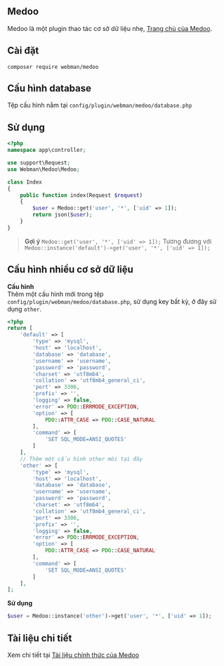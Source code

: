 ## Medoo

Medoo là một plugin thao tác cơ sở dữ liệu nhẹ, [Trang chủ của Medoo](https://medoo.in/).

## Cài đặt
`composer require webman/medoo`

## Cấu hình database
Tệp cấu hình nằm tại `config/plugin/webman/medoo/database.php`

## Sử dụng
```php
<?php
namespace app\controller;

use support\Request;
use Webman\Medoo\Medoo;

class Index
{
    public function index(Request $request)
    {
        $user = Medoo::get('user', '*', ['uid' => 1]);
        return json($user);
    }
}
```

> **Gợi ý**
> `Medoo::get('user', '*', ['uid' => 1]);`
> Tương đương với
> `Medoo::instance('default')->get('user', '*', ['uid' => 1]);`

## Cấu hình nhiều cơ sở dữ liệu

**Cấu hình**  
Thêm một cấu hình mới trong tệp `config/plugin/webman/medoo/database.php`, sử dụng key bất kỳ, ở đây sử dụng `other`.

```php
<?php
return [
    'default' => [
        'type' => 'mysql',
        'host' => 'localhost',
        'database' => 'database',
        'username' => 'username',
        'password' => 'password',
        'charset' => 'utf8mb4',
        'collation' => 'utf8mb4_general_ci',
        'port' => 3306,
        'prefix' => '',
        'logging' => false,
        'error' => PDO::ERRMODE_EXCEPTION,
        'option' => [
            PDO::ATTR_CASE => PDO::CASE_NATURAL
        ],
        'command' => [
            'SET SQL_MODE=ANSI_QUOTES'
        ]
    ],
    // Thêm một cấu hình other mới tại đây
    'other' => [
        'type' => 'mysql',
        'host' => 'localhost',
        'database' => 'database',
        'username' => 'username',
        'password' => 'password',
        'charset' => 'utf8mb4',
        'collation' => 'utf8mb4_general_ci',
        'port' => 3306,
        'prefix' => '',
        'logging' => false,
        'error' => PDO::ERRMODE_EXCEPTION,
        'option' => [
            PDO::ATTR_CASE => PDO::CASE_NATURAL
        ],
        'command' => [
            'SET SQL_MODE=ANSI_QUOTES'
        ]
    ],
];
```

**Sử dụng**
```php
$user = Medoo::instance('other')->get('user', '*', ['uid' => 1]);
```

## Tài liệu chi tiết
Xem chi tiết tại [Tài liệu chính thức của Medoo](https://medoo.in/api/select)
